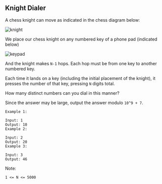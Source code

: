 ## Knight Dialer

A chess knight can move as indicated in the chess diagram below:

![knight](https://user-images.githubusercontent.com/439933/48217605-d16b5e00-e355-11e8-81e7-2d5c994d1158.png)
 

We place our chess knight on any numbered key of a phone pad (indicated below)

![keypad](https://user-images.githubusercontent.com/439933/48217607-d29c8b00-e355-11e8-9232-ab90a29a1e10.png)

And the knight makes `N-1` hops.  Each hop must be from one key to another numbered key.

Each time it lands on a key (including the initial placement of the knight), it presses the number of that key, pressing `N` digits total.

How many distinct numbers can you dial in this manner?

Since the answer may be large, output the answer modulo `10^9 + 7`.

 
```
Example 1:

Input: 1
Output: 10
Example 2:

Input: 2
Output: 20
Example 3:

Input: 3
Output: 46
```

Note:

`1 <= N <= 5000`